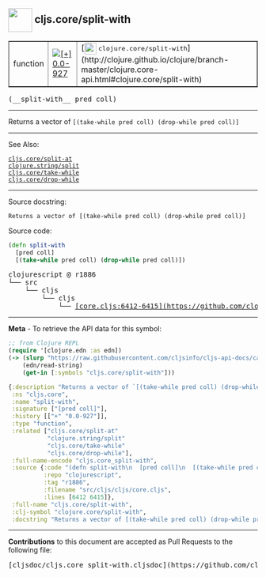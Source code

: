 ## <img width="48px" valign="middle" src="http://i.imgur.com/Hi20huC.png"> cljs.core/split-with

 <table border="1">
<tr>

<td>function</td>
<td><a href="https://github.com/cljsinfo/cljs-api-docs/tree/0.0-927"><img valign="middle" alt="[+] 0.0-927" src="https://img.shields.io/badge/+-0.0--927-lightgrey.svg"></a> </td>
<td>
[<img height="24px" valign="middle" src="http://i.imgur.com/1GjPKvB.png"> <samp>clojure.core/split-with</samp>](http://clojure.github.io/clojure/branch-master/clojure.core-api.html#clojure.core/split-with)
</td>
</tr>
</table>

 <samp>
(__split-with__ pred coll)<br>
</samp>

---

Returns a vector of `[(take-while pred coll) (drop-while pred coll)]`

---


See Also:

[`cljs.core/split-at`](cljs.core_split-at.md)<br>
[`clojure.string/split`](clojure.string_split.md)<br>
[`cljs.core/take-while`](cljs.core_take-while.md)<br>
[`cljs.core/drop-while`](cljs.core_drop-while.md)<br>

---

Source docstring:

```
Returns a vector of [(take-while pred coll) (drop-while pred coll)]
```

Source code:

```clj
(defn split-with
  [pred coll]
  [(take-while pred coll) (drop-while pred coll)])
```

 <pre>
clojurescript @ r1886
└── src
    └── cljs
        └── cljs
            └── <ins>[core.cljs:6412-6415](https://github.com/clojure/clojurescript/blob/r1886/src/cljs/cljs/core.cljs#L6412-L6415)</ins>
</pre>


---

__Meta__ - To retrieve the API data for this symbol:

```clj
;; from Clojure REPL
(require '[clojure.edn :as edn])
(-> (slurp "https://raw.githubusercontent.com/cljsinfo/cljs-api-docs/catalog/cljs-api.edn")
    (edn/read-string)
    (get-in [:symbols "cljs.core/split-with"]))
```

```clj
{:description "Returns a vector of `[(take-while pred coll) (drop-while pred coll)]`",
 :ns "cljs.core",
 :name "split-with",
 :signature ["[pred coll]"],
 :history [["+" "0.0-927"]],
 :type "function",
 :related ["cljs.core/split-at"
           "clojure.string/split"
           "cljs.core/take-while"
           "cljs.core/drop-while"],
 :full-name-encode "cljs.core_split-with",
 :source {:code "(defn split-with\n  [pred coll]\n  [(take-while pred coll) (drop-while pred coll)])",
          :repo "clojurescript",
          :tag "r1886",
          :filename "src/cljs/cljs/core.cljs",
          :lines [6412 6415]},
 :full-name "cljs.core/split-with",
 :clj-symbol "clojure.core/split-with",
 :docstring "Returns a vector of [(take-while pred coll) (drop-while pred coll)]"}

```

---

__Contributions__ to this document are accepted as Pull Requests to the following file:

 <pre>
[cljsdoc/cljs.core_split-with.cljsdoc](https://github.com/cljsinfo/cljs-api-docs/blob/master/cljsdoc/cljs.core_split-with.cljsdoc)
</pre>

